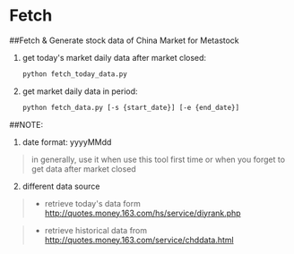 # Fetch

##Fetch &amp; Generate stock data of China Market for Metastock

1. get today's market daily data after market closed: 

	```bash
	python fetch_today_data.py
	```

2. get market daily data in period:

	```bash
	python fetch_data.py [-s {start_date}] [-e {end_date}]
	```
	
##NOTE:

1. date format: yyyyMMdd

 >in generally, use it when use this tool first time or when you forget to get data after market closed

2. different data source

 >- retrieve today's data form <http://quotes.money.163.com/hs/service/diyrank.php>

 >- retrieve historical data from <http://quotes.money.163.com/service/chddata.html>

